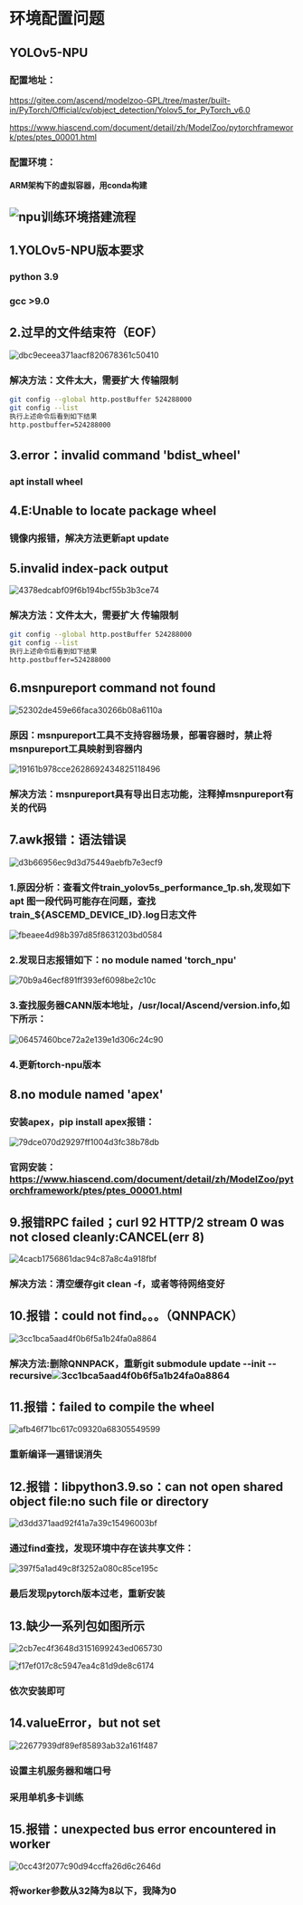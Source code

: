 # 环境配置问题

## YOLOv5-NPU

### 配置地址：

https://gitee.com/ascend/modelzoo-GPL/tree/master/built-in/PyTorch/Official/cv/object_detection/Yolov5_for_PyTorch_v6.0

https://www.hiascend.com/document/detail/zh/ModelZoo/pytorchframework/ptes/ptes_00001.html

### 配置环境：

#### ARM架构下的虚拟容器，用conda构建

## ![npu训练环境搭建流程](picture/npu训练环境搭建流程.png)

## 1.YOLOv5-NPU版本要求

### python    3.9

### gcc              >9.0

## 2.过早的文件结束符（EOF）

![dbc9eceea371aacf820678361c50410](picture/dbc9eceea371aacf820678361c50410.jpg)

### 解决方法：文件太大，需要扩大 传输限制

```bash
git config --global http.postBuffer 524288000
git config --list
执行上述命令后看到如下结果
http.postbuffer=524288000
```

## 3.error：invalid command 'bdist_wheel'

### apt install wheel

## 4.E:Unable to locate package wheel

### 镜像内报错，解决方法更新apt update

## 5.invalid index-pack output

![4378edcabf09f6b194bcf55b3b3ce74](picture/4378edcabf09f6b194bcf55b3b3ce74.jpg)

### 解决方法：文件太大，需要扩大 传输限制

```bash
git config --global http.postBuffer 524288000
git config --list
执行上述命令后看到如下结果
http.postbuffer=524288000
```

## 6.msnpureport command not found

![52302de459e66faca30266b08a6110a](picture/52302de459e66faca30266b08a6110a.jpg)

### 原因：msnpureport工具不支持容器场景，部署容器时，禁止将msnpureport工具映射到容器内

![19161b978cce2628692434825118496](picture/19161b978cce2628692434825118496.jpg)

### 解决方法：msnpureport具有导出日志功能，注释掉msnpureport有关的代码

## 7.awk报错：语法错误

![d3b66956ec9d3d75449aebfb7e3ecf9](picture/d3b66956ec9d3d75449aebfb7e3ecf9.jpg)

### 1.原因分析：查看文件train_yolov5s_performance_1p.sh,发现如下apt 图一段代码可能存在问题，查找train_${ASCEMD_DEVICE_ID}.log日志文件

![fbeaee4d98b397d85f8631203bd0584](picture/fbeaee4d98b397d85f8631203bd0584.jpg)

### 2.发现日志报错如下：no module named 'torch_npu'

![70b9a46ecf891ff393ef6098be2c10c](picture/70b9a46ecf891ff393ef6098be2c10c.jpg)

### 3.查找服务器CANN版本地址，/usr/local/Ascend/version.info,如下所示：

![06457460bce72a2e139e1d306c24c90](picture/06457460bce72a2e139e1d306c24c90.jpg)

### 4.更新torch-npu版本

## 8.no module named 'apex'

### 安装apex，pip install apex报错：

![79dce070d29297ff1004d3fc38b78db](picture/79dce070d29297ff1004d3fc38b78db.jpg)

### 官网安装：https://www.hiascend.com/document/detail/zh/ModelZoo/pytorchframework/ptes/ptes_00001.html

## 9.报错RPC failed；curl 92 HTTP/2 stream 0 was not closed  cleanly:CANCEL(err 8)

![4cacb1756861dac94c87a8c4a918fbf](picture/4cacb1756861dac94c87a8c4a918fbf.jpg)

### 解决方法：清空缓存git clean -f，或者等待网络变好

## 10.报错：could not find。。。（QNNPACK）

![3cc1bca5aad4f0b6f5a1b24fa0a8864](picture/3cc1bca5aad4f0b6f5a1b24fa0a8864.jpg)

### 解决方法:删除QNNPACK，重新git submodule update --init --recursive![3cc1bca5aad4f0b6f5a1b24fa0a8864](picture/3cc1bca5aad4f0b6f5a1b24fa0a8864.jpg)

## 11.报错：failed to compile the wheel

![afb46f71bc617c09320a68305549599](picture/afb46f71bc617c09320a68305549599.jpg)

### 重新编译一遍错误消失

## 12.报错：libpython3.9.so：can not open shared object file:no such file or directory

![d3dd371aad92f41a7a39c15496003bf](picture/d3dd371aad92f41a7a39c15496003bf.jpg)

### 通过find查找，发现环境中存在该共享文件：

![397f5a1ad49c8f3252a080c85ce195c](picture/397f5a1ad49c8f3252a080c85ce195c.jpg)

### 最后发现pytorch版本过老，重新安装

## 13.缺少一系列包如图所示

![2cb7ec4f3648d3151699243ed065730](picture/2cb7ec4f3648d3151699243ed065730.jpg)

![f17ef017c8c5947ea4c81d9de8c6174](picture/f17ef017c8c5947ea4c81d9de8c6174.jpg)

### 依次安装即可

## 14.valueError，but not set

![22677939df89ef85893ab32a161f487](picture/22677939df89ef85893ab32a161f487.jpg)

### 设置主机服务器和端口号

### 采用单机多卡训练

## 15.报错：unexpected bus error encountered in worker

![0cc43f2077c90d94ccffa26d6c2646d](C:/Users/wangyichen/Documents/WeChat%20Files/wxid_h08rd7gkgblg22/FileStorage/Temp/0cc43f2077c90d94ccffa26d6c2646d.jpg)

### 将worker参数从32降为8以下，我降为0
